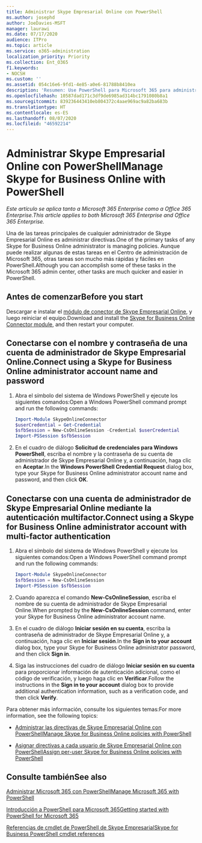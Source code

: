 ```yaml
---
title: Administrar Skype Empresarial Online con PowerShell
ms.author: josephd
author: JoeDavies-MSFT
manager: laurawi
ms.date: 07/17/2020
audience: ITPro
ms.topic: article
ms.service: o365-administration
localization_priority: Priority
ms.collection: Ent_O365
f1.keywords:
- NOCSH
ms.custom: ''
ms.assetid: 054c16e6-9fd1-4e85-a0e6-81788b8410ea
description: 'Resumen: Use PowerShell para Microsoft 365 para administrar las directivas de Skype Empresarial Online, directivas por usuario y opciones de reunión.'
ms.openlocfilehash: 10587dad171c3df9de6985ad314bc1791080b8a1
ms.sourcegitcommit: 839236443410eb804372c4aae969ac9a82ba683b
ms.translationtype: HT
ms.contentlocale: es-ES
ms.lasthandoff: 08/07/2020
ms.locfileid: "46592214"
---
```

# <a name="manage-skype-for-business-online-with-powershell"></a><span data-ttu-id="1b139-103">Administrar Skype Empresarial Online con PowerShell</span><span class="sxs-lookup"><span data-stu-id="1b139-103">Manage Skype for Business Online with PowerShell</span></span>

<span data-ttu-id="1b139-104">*Este artículo se aplica tanto a Microsoft 365 Enterprise como a Office 365 Enterprise.*</span><span class="sxs-lookup"><span data-stu-id="1b139-104">*This article applies to both Microsoft 365 Enterprise and Office 365 Enterprise.*</span></span>

<span data-ttu-id="1b139-105">Una de las tareas principales de cualquier administrador de Skype Empresarial Online es administrar directivas.</span><span class="sxs-lookup"><span data-stu-id="1b139-105">One of the primary tasks of any Skype for Business Online administrator is managing policies.</span></span> <span data-ttu-id="1b139-106">Aunque puede realizar algunas de estas tareas en el Centro de administración de Microsoft 365, otras tareas son mucho más rápidas y fáciles en PowerShell.</span><span class="sxs-lookup"><span data-stu-id="1b139-106">Although you can accomplish some of these tasks in the Microsoft 365 admin center, other tasks are much quicker and easier in PowerShell.</span></span> 

## <a name="before-you-start"></a><span data-ttu-id="1b139-107">Antes de comenzar</span><span class="sxs-lookup"><span data-stu-id="1b139-107">Before you start</span></span>

<span data-ttu-id="1b139-108">Descargar e instalar el [módulo de conector de Skype Empresarial Online](https://www.microsoft.com/download/details.aspx?id=39366), y luego reiniciar el equipo.</span><span class="sxs-lookup"><span data-stu-id="1b139-108">Download and install the [Skype for Business Online Connector module](https://www.microsoft.com/download/details.aspx?id=39366), and then restart your computer.</span></span>


## <a name="connect-using-a-skype-for-business-online-administrator-account-name-and-password"></a><span data-ttu-id="1b139-109">Conectarse con el nombre y contraseña de una cuenta de administrador de Skype Empresarial Online.</span><span class="sxs-lookup"><span data-stu-id="1b139-109">Connect using a Skype for Business Online administrator account name and password</span></span>

1. <span data-ttu-id="1b139-110">Abra el símbolo del sistema de Windows PowerShell y ejecute los siguientes comandos:</span><span class="sxs-lookup"><span data-stu-id="1b139-110">Open a Windows PowerShell command prompt and run the following commands:</span></span> 
    
   ```powershell
   Import-Module SkypeOnlineConnector
   $userCredential = Get-Credential
   $sfbSession = New-CsOnlineSession -Credential $userCredential
   Import-PSSession $sfbSession
   ```

2. <span data-ttu-id="1b139-111">En el cuadro de diálogo **Solicitud de credenciales para Windows PowerShell**, escriba el nombre y la contraseña de su cuenta de administrador de Skype Empresarial Online y, a continuación, haga clic en **Aceptar**.</span><span class="sxs-lookup"><span data-stu-id="1b139-111">In the **Windows PowerShell Credential Request** dialog box, type your Skype for Business Online administrator account name and password, and then click **OK**.</span></span>


## <a name="connect-using-a-skype-for-business-online-administrator-account-with-multi-factor-authentication"></a><span data-ttu-id="1b139-112">Conectarse con una cuenta de administrador de Skype Empresarial Online mediante la autenticación multifactor.</span><span class="sxs-lookup"><span data-stu-id="1b139-112">Connect using a Skype for Business Online administrator account with multi-factor authentication</span></span>

1. <span data-ttu-id="1b139-113">Abra el símbolo del sistema de Windows PowerShell y ejecute los siguientes comandos:</span><span class="sxs-lookup"><span data-stu-id="1b139-113">Open a Windows PowerShell command prompt and run the following commands:</span></span>

   ```powershell
   Import-Module SkypeOnlineConnector
   $sfbSession = New-CsOnlineSession
   Import-PSSession $sfbSession
   ```

2. <span data-ttu-id="1b139-114">Cuando aparezca el comando **New-CsOnlineSession**, escriba el nombre de su cuenta de administrador de Skype Empresarial Online.</span><span class="sxs-lookup"><span data-stu-id="1b139-114">When prompted by the **New-CsOnlineSession** command, enter your Skype for Business Online administrator account name.</span></span>

3. <span data-ttu-id="1b139-115">En el cuadro de diálogo **Iniciar sesión en su cuenta**, escriba la contraseña de administrador de Skype Empresarial Online y, a continuación, haga clic en **Iniciar sesión**.</span><span class="sxs-lookup"><span data-stu-id="1b139-115">In the **Sign in to your account** dialog box, type your Skype for Business Online administrator password, and then click **Sign in**.</span></span>

4. <span data-ttu-id="1b139-116">Siga las instrucciones del cuadro de diálogo **Iniciar sesión en su cuenta** para proporcionar información de autenticación adicional, como el código de verificación, y luego haga clic en **Verificar**.</span><span class="sxs-lookup"><span data-stu-id="1b139-116">Follow the instructions in the **Sign in to your account** dialog box to provide additional authentication information, such as a verification code, and then click **Verify**.</span></span>

<span data-ttu-id="1b139-117">Para obtener más información, consulte los siguientes temas:</span><span class="sxs-lookup"><span data-stu-id="1b139-117">For more information, see the following topics:</span></span>
  
- [<span data-ttu-id="1b139-118">Administrar las directivas de Skype Empresarial Online con PowerShell</span><span class="sxs-lookup"><span data-stu-id="1b139-118">Manage Skype for Business Online policies with PowerShell</span></span>](manage-skype-for-business-online-policies-with-office-365-powershell.md)
    
- [<span data-ttu-id="1b139-119">Asignar directivas a cada usuario de Skype Empresarial Online con PowerShell</span><span class="sxs-lookup"><span data-stu-id="1b139-119">Assign per-user Skype for Business Online policies with PowerShell</span></span>](assign-per-user-skype-for-business-online-policies-with-office-365-powershell.md)
    
## <a name="see-also"></a><span data-ttu-id="1b139-120">Consulte también</span><span class="sxs-lookup"><span data-stu-id="1b139-120">See also</span></span>

[<span data-ttu-id="1b139-121">Administrar Microsoft 365 con PowerShell</span><span class="sxs-lookup"><span data-stu-id="1b139-121">Manage Microsoft 365 with PowerShell</span></span>](manage-office-365-with-office-365-powershell.md)
  
[<span data-ttu-id="1b139-122">Introducción a PowerShell para Microsoft 365</span><span class="sxs-lookup"><span data-stu-id="1b139-122">Getting started with PowerShell for Microsoft 365</span></span>](getting-started-with-office-365-powershell.md)

[<span data-ttu-id="1b139-123">Referencias de cmdlet de PowerShell de Skype Empresarial</span><span class="sxs-lookup"><span data-stu-id="1b139-123">Skype for Business PowerShell cmdlet references</span></span>](https://docs.microsoft.com/powershell/module/skype/?view=skype-ps)

